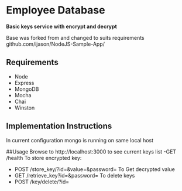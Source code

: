 Employee Database
=====================

**Basic keys service with encrypt and decrypt**
 
 Base was forked from and changed to suits requirements github.com/ijason/NodeJS-Sample-App/

## Requirements

* Node
* Express
* MongoDB
* Mocha
* Chai
* Winston

## Implementation Instructions

In current configuration mongo is running on same local host

##Usage
Browse to http://localhost:3000 to see current keys list
-GET /health
To store encrypted key:
- POST /store_key/?id=<id>&value=<val>&password=<pass>
 To Get decrypted value
- GET /retrieve_key?id=<id>&password=<pass>
To delete keys
- POST /key/delete/?id=<id>


